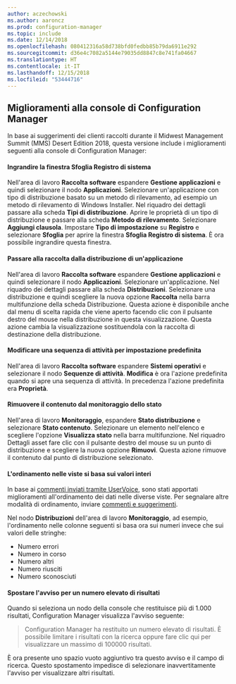 ```yaml
---
author: aczechowski
ms.author: aaroncz
ms.prod: configuration-manager
ms.topic: include
ms.date: 12/14/2018
ms.openlocfilehash: 080412316a58d738bfd0fedbb85b79da6911e292
ms.sourcegitcommit: d36e4c7082a5144e79035dd8847c8e741fa04667
ms.translationtype: HT
ms.contentlocale: it-IT
ms.lasthandoff: 12/15/2018
ms.locfileid: "53444716"
---
```

## <a name="bkmk_console"></a> Miglioramenti alla console di Configuration Manager
<!--3594151--> In base ai suggerimenti dei clienti raccolti durante il Midwest Management Summit (MMS) Desert Edition 2018, questa versione include i miglioramenti seguenti alla console di Configuration Manager:

#### <a name="maximize-the-browse-registry-window"></a>Ingrandire la finestra Sfoglia Registro di sistema
Nell'area di lavoro **Raccolta software** espandere **Gestione applicazioni** e quindi selezionare il nodo **Applicazioni**. Selezionare un'applicazione con tipo di distribuzione basato su un metodo di rilevamento, ad esempio un metodo di rilevamento di Windows Installer. Nel riquadro dei dettagli passare alla scheda **Tipi di distribuzione**. Aprire le proprietà di un tipo di distribuzione e passare alla scheda **Metodo di rilevamento**. Selezionare **Aggiungi clausola**. Impostare **Tipo di impostazione** su **Registro** e selezionare **Sfoglia** per aprire la finestra **Sfoglia Registro di sistema**. È ora possibile ingrandire questa finestra.  

#### <a name="go-to-the-collection-from-an-application-deployment"></a>Passare alla raccolta dalla distribuzione di un'applicazione
Nell'area di lavoro **Raccolta software** espandere **Gestione applicazioni** e quindi selezionare il nodo **Applicazioni**. Selezionare un'applicazione. Nel riquadro dei dettagli passare alla scheda **Distribuzioni**. Selezionare una distribuzione e quindi scegliere la nuova opzione **Raccolta** nella barra multifunzione della scheda Distribuzione. Questa azione è disponibile anche dal menu di scelta rapida che viene aperto facendo clic con il pulsante destro del mouse nella distribuzione in questa visualizzazione. Questa azione cambia la visualizzazione sostituendola con la raccolta di destinazione della distribuzione.

#### <a name="edit-a-task-sequence-by-default"></a>Modificare una sequenza di attività per impostazione predefinita
Nell'area di lavoro **Raccolta software** espandere **Sistemi operativi** e selezionare il nodo **Sequenze di attività**. **Modifica** è ora l'azione predefinita quando si apre una sequenza di attività. In precedenza l'azione predefinita era **Proprietà**.  

#### <a name="remove-content-from-monitoring-status"></a>Rimuovere il contenuto dal monitoraggio dello stato
Nell'area di lavoro **Monitoraggio**, espandere **Stato distribuzione** e selezionare **Stato contenuto**. Selezionare un elemento nell'elenco e scegliere l'opzione **Visualizza stato** nella barra multifunzione. Nel riquadro Dettagli asset fare clic con il pulsante destro del mouse su un punto di distribuzione e scegliere la nuova opzione **Rimuovi**. Questa azione rimuove il contenuto dal punto di distribuzione selezionato.

#### <a name="views-sort-by-integer-values"></a>L'ordinamento nelle viste si basa sui valori interi
In base ai [commenti inviati tramite UserVoice](https://configurationmanager.uservoice.com/forums/300492-ideas/suggestions/31791718-columns-with-numbers-should-sort-using-natural-no), sono stati apportati miglioramenti all'ordinamento dei dati nelle diverse viste. Per segnalare altre modalità di ordinamento, inviare [commenti e suggerimenti](/sccm/core/understand/find-help#product-feedback).  

Nel nodo **Distribuzioni** dell'area di lavoro **Monitoraggio**, ad esempio, l'ordinamento nelle colonne seguenti si basa ora sui numeri invece che sui valori delle stringhe:  

- Numero errori
- Numero in corso
- Numero altri
- Numero riusciti
- Numero sconosciuti  

#### <a name="move-the-warning-for-a-large-number-of-results"></a>Spostare l'avviso per un numero elevato di risultati
Quando si seleziona un nodo della console che restituisce più di 1.000 risultati, Configuration Manager visualizza l'avviso seguente:

> Configuration Manager ha restituito un numero elevato di risultati. È possibile limitare i risultati con la ricerca oppure fare clic qui per visualizzare un massimo di 100000 risultati.  

È ora presente uno spazio vuoto aggiuntivo tra questo avviso e il campo di ricerca. Questo spostamento impedisce di selezionare inavvertitamente l'avviso per visualizzare altri risultati. 


